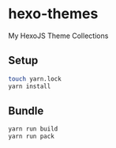 # hexo-themes
My HexoJS Theme Collections

## Setup

```bash
touch yarn.lock
yarn install
```

## Bundle

```bash
yarn run build
yarn run pack
```